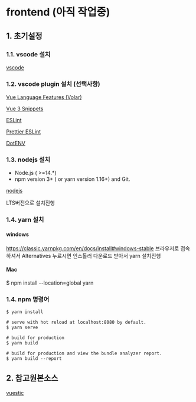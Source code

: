 # frontend (아직 작업중)

## 1. 초기설정

### 1.1. vscode 설치
   
[vscode](https://code.visualstudio.com/)


### 1.2. vscode plugin 설치 (선택사항)

[Vue Language Features (Volar)](https://marketplace.visualstudio.com/items?itemName=Vue.volar)

[Vue 3 Snippets](https://marketplace.visualstudio.com/items?itemName=hollowtree.vue-snippets)

[ESLint](https://marketplace.visualstudio.com/items?itemName=dbaeumer.vscode-eslint)

[Prettier ESLint](https://marketplace.visualstudio.com/items?itemName=rvest.vs-code-prettier-eslint)

[DotENV](https://marketplace.visualstudio.com/items?itemName=mikestead.dotenv)


### 1.3. nodejs 설치
  
* Node.js ( >=14.*)
* npm version 3+ ( or yarn version 1.16+) and Git.

[nodejs](https://nodejs.org/en/)

LTS버전으로 설치진행

### 1.4. yarn 설치
#### windows
https://classic.yarnpkg.com/en/docs/install#windows-stable 브라우저로 접속하셔서
Alternatives 누르시면 인스톨러 다운로드 받아서 yarn 설치진행 

#### Mac
$ npm install --location=global yarn

### 1.4. npm 명령어  

```
$ yarn install

# serve with hot reload at localhost:8080 by default.
$ yarn serve

# build for production
$ yarn build

# build for production and view the bundle analyzer report.
$ yarn build --report
```

## 2. 참고원본소스

[vuestic](https://vuestic.dev/)
